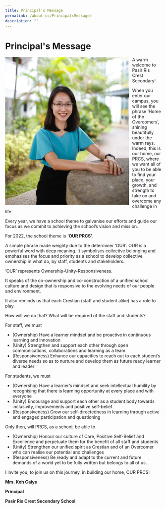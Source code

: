 ```yaml
---
title: Principal's Message
permalink: /about-us/PrincipalsMessage/
description: ""
---
```

<h1>Principal's Message</h1>
<div>
<div style="float: left">
<img src="/images/Principal_PRCS.jpeg" alt="Principal_PRCS.jpeg" style="width:400px; margin-right:10px;">
</div><div>

<p>A warm welcome to Pasir Ris Crest Secondary!</p>
<p>When you enter our campus, you will see the phrase &lsquo;Home of the Overcomers&rsquo;, shining beautifully under the warm rays. Indeed, this is our home, our PRCS, where we want all of you to be able to find your place, your growth, and strength to take on and overcome any challenge in life</p>
<p>Every year, we have a school theme to galvanise our efforts and guide our focus as we commit to achieving the school&rsquo;s vision and mission.</p>
<p>For 2022, the school theme is&nbsp;<strong>&lsquo;OUR PRCS&rsquo;</strong>.</p>
<p>A simple phrase made weighty due to the determiner &lsquo;OUR&rsquo;. OUR is a powerful word with deep meaning. It symbolises collective belonging and emphasises the focus and priority as a school to develop collective ownership in what do, by staff, students and stakeholders.&nbsp;</p>
<p>&lsquo;OUR&rsquo; represents Ownership-Unity-Responsiveness.</p>
<p>It speaks of the co-ownership and co-construction of a unified school culture and design that is responsive to the evolving needs of our people and environment.</p>
<p>It also reminds us that each Crestian (staff and student alike) has a role to play.</p>
<p>How will we do that? What will be required of the staff and students?</p>
<p>For staff, we must</p>
<ul>
<li>(Ownership) Have a learner mindset and be proactive in continuous learning and innovation</li>
<li>(Unity) Strengthen and support each other through open communications, collaborations and learning as a team</li>
<li>(Responsiveness) Enhance our capacities to reach out to each student&rsquo;s diverse needs so as to nurture and develop them as future ready learner and leader</li>
</ul>
<p>For students, we must</p>
<ul>
<li>(Ownership) Have a learner&rsquo;s mindset and seek intellectual humility by recognising that there is learning opportunity at every place and with everyone</li>
<li>(Unity) Encourage and support each other as a student body towards inclusivity, improvements and positive self-belief</li>
<li>(Responsiveness) Grow our self-directedness in learning through active and engaged participation and questioning</li>
</ul>
<p>Only then, will PRCS, as a school, be able to</p>
<ul>
<li>(Ownership) Honour our culture of Care, Positive Self-Belief and Excellence and perpetuate them for the benefit of all staff and students</li>
<li>(Unity) Strengthen our unified spirit as Crestian and of an Overcomer who can realise our potential and challenges</li>
<li>(Responsiveness) Be ready and adapt to the current and future demands of a world yet to be fully written but belongs to all of us.</li>
</ul>
<p>I invite you, to join us on this journey, in building our home, OUR PRCS!</p>
<p><strong>Mrs. Koh Caiyu</strong></p>
<p><strong>Principal</strong></p>
<p><strong>Pasir Ris Crest Secondary School</strong></p>